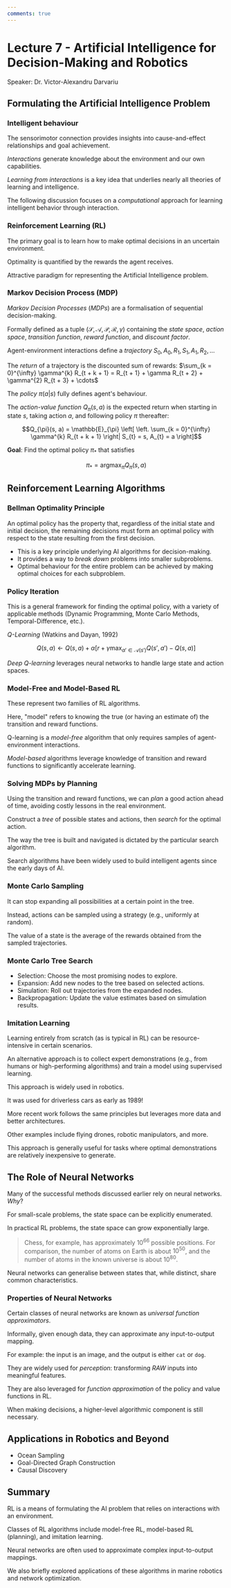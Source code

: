 ```yaml
---
comments: true
---
```


# Lecture 7 - Artificial Intelligence for Decision-Making and Robotics

Speaker: Dr. Victor-Alexandru Darvariu

## Formulating the Artificial Intelligence Problem

### Intelligent behaviour

The sensorimotor connection provides insights into cause-and-effect relationships and goal achievement.

*Interactions* generate knowledge about the environment and our own capabilities.

*Learning from interactions* is a key idea that underlies nearly all theories of learning and intelligence.

The following discussion focuses on a *computational* approach for learning intelligent behavior through interaction.

### Reinforcement Learning (RL)

The primary goal is to learn how to make optimal decisions in an uncertain environment.

Optimality is quantified by the rewards the agent receives.

Attractive paradigm for representing the Artificial Intelligence problem.

### Markov Decision Process (MDP)

*Markov Decision Processes* (*MDPs*) are a formalisation of sequential decision-making.

Formally defined as a tuple ($\mathcal{S}, \mathcal{A}, \mathcal{P}, \mathcal{R}, \gamma$) containing the *state space*, *action space*, *transition function*, *reward function*, and *discount factor*.

Agent-environment interactions define a *trajectory* $S_{0}, A_{0}, R_{1}, S_{1}, A_{1}, R_{2}, \dots$

The *return* of a trajectory is the discounted sum of rewards: $\sum_{k = 0}^{\infty} \gamma^{k} R_{t + k + 1} = R_{t + 1} + \gamma R_{t + 2} + \gamma^{2} R_{t + 3} + \cdots$

The *policy* $\pi(a|s)$ fully defines agent's behaviour.

The *action-value function* $Q_{\pi}(s, a)$ is the expected return when starting in state $s$, taking action $a$, and following policy $\pi$ thereafter:

$$Q_{\pi}(s, a) = \mathbb{E}_{\pi} \left[ \left. \sum_{k = 0}^{\infty} \gamma^{k} R_{t + k + 1} \right| S_{t} = s, A_{t} = a \right]$$

**Goal**: Find the optimal policy $\pi_{*}$ that satisfies

$$\pi_{*} = \mathop{\text{argmax}}_{\pi} Q_{\pi}(s, a)$$

## Reinforcement Learning Algorithms

### Bellman Optimality Principle

An optimal policy has the property that, regardless of the initial state and initial decision, the remaining decisions must form an optimal policy with respect to the state resulting from the first decision.

- This is a key principle underlying AI algorithms for decision-making.
- It provides a way to *break down* problems into smaller subproblems.
- Optimal behaviour for the entire problem can be achieved by making optimal choices for each subproblem.

### Policy Iteration

This is a general framework for finding the optimal policy, with a variety of applicable methods (Dynamic Programming, Monte Carlo Methods, Temporal-Difference, etc.).

*Q-Learning* (Watkins and Dayan, 1992)

$$Q(s, a) \leftarrow Q(s, a) + \alpha[r + \gamma \mathop{\max}_{\alpha' \in \mathcal{A}(s')} Q(s', a') - Q(s, a)]$$

*Deep Q-learning* leverages neural networks to handle large state and action spaces.

### Model-Free and Model-Based RL

These represent two families of RL algorithms.

Here, "model" refers to knowing the true (or having an estimate of) the transition and reward functions.

Q-learning is a *model-free* algorithm that only requires samples of agent-environment interactions.

*Model-based* algorithms leverage knowledge of transition and reward functions to significantly accelerate learning.

### Solving MDPs by Planning

Using the transition and reward functions, we can *plan* a good action ahead of time, avoiding costly lessons in the real environment.

Construct a *tree* of possible states and actions, then *search* for the optimal action.

The way the tree is built and navigated is dictated by the particular search algorithm.

Search algorithms have been widely used to build intelligent agents since the early days of AI.

### Monte Carlo Sampling

It can stop expanding all possibilities at a certain point in the tree.

Instead, actions can be sampled using a strategy (e.g., uniformly at random).

The value of a state is the average of the rewards obtained from the sampled trajectories.

### Monte Carlo Tree Search

- Selection: Choose the most promising nodes to explore.
- Expansion: Add new nodes to the tree based on selected actions.
- Simulation: Roll out trajectories from the expanded nodes.
- Backpropagation: Update the value estimates based on simulation results.

### Imitation Learning

Learning entirely from scratch (as is typical in RL) can be resource-intensive in certain scenarios.

An alternative approach is to collect expert demonstrations (e.g., from humans or high-performing algorithms) and train a model using supervised learning.

This approach is widely used in robotics.

It was used for driverless cars as early as 1989!

More recent work follows the same principles but leverages more data and better architectures.

Other examples include flying drones, robotic manipulators, and more.

This approach is generally useful for tasks where optimal demonstrations are relatively inexpensive to generate.

## The Role of Neural Networks

Many of the successful methods discussed earlier rely on neural networks. *Why*?

For small-scale problems, the state space can be explicitly enumerated.

In practical RL problems, the state space can grow exponentially large.

> Chess, for example, has approximately $10^{66}$ possible positions. For comparison, the number of atoms on Earth is about $10^{50}$, and the number of atoms in the known universe is about $10^{80}$.

Neural networks can generalise between states that, while distinct, share common characteristics.

### Properties of Neural Networks

Certain classes of neural networks are known as *universal function approximators*.

Informally, given enough data, they can approximate any input-to-output mapping.

For example: the input is an image, and the output is either `cat` or `dog`.

They are widely used for *perception*: transforming *RAW* inputs into meaningful features.

They are also leveraged for *function approximation* of the policy and value functions in RL.

When making decisions, a higher-level algorithmic component is still necessary.

## Applications in Robotics and Beyond

- Ocean Sampling
- Goal-Directed Graph Construction
- Causal Discovery

## Summary

RL is a means of formulating the AI problem that relies on interactions with an environment.

Classes of RL algorithms include model-free RL, model-based RL (planning), and imitation learning.

Neural networks are often used to approximate complex input-to-output mappings.

We also briefly explored applications of these algorithms in marine robotics and network optimization.
